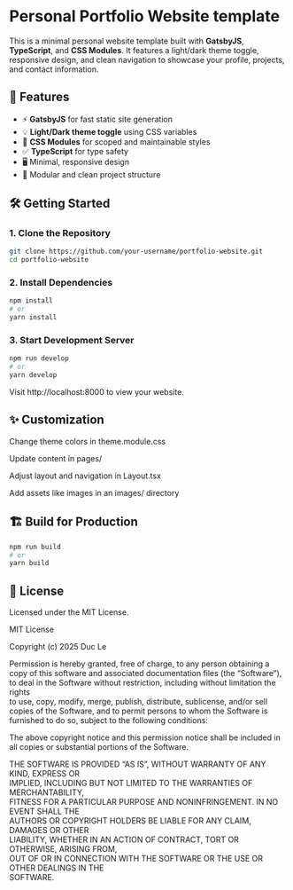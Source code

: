 # Personal Portfolio Website template

This is a minimal personal website template built with **GatsbyJS**, **TypeScript**, and **CSS Modules**. It features a light/dark theme toggle, responsive design, and clean navigation to showcase your profile, projects, and contact information.

## 🚀 Features

- ⚡️ **GatsbyJS** for fast static site generation
- 💡 **Light/Dark theme toggle** using CSS variables
- 🎨 **CSS Modules** for scoped and maintainable styles
- ✅ **TypeScript** for type safety
- 🖥️ Minimal, responsive design
- 📁 Modular and clean project structure

## 🛠️ Getting Started

### 1. Clone the Repository
```bash
git clone https://github.com/your-username/portfolio-website.git
cd portfolio-website
```
### 2. Install Dependencies
```bash
npm install
# or
yarn install
```

### 3. Start Development Server
```bash
npm run develop
# or
yarn develop
```

Visit http://localhost:8000 to view your website.

## ✨ Customization

Change theme colors in theme.module.css

Update content in pages/

Adjust layout and navigation in Layout.tsx

Add assets like images in an images/ directory

## 🏗️ Build for Production
```bash
npm run build
# or
yarn build
```

## 📄 License
Licensed under the MIT License.

MIT License

Copyright (c) 2025 Duc Le

Permission is hereby granted, free of charge, to any person obtaining a copy
of this software and associated documentation files (the “Software”), to deal
in the Software without restriction, including without limitation the rights  
to use, copy, modify, merge, publish, distribute, sublicense, and/or sell   
copies of the Software, and to permit persons to whom the Software is   
furnished to do so, subject to the following conditions:

The above copyright notice and this permission notice shall be included in  
all copies or substantial portions of the Software.

THE SOFTWARE IS PROVIDED “AS IS”, WITHOUT WARRANTY OF ANY KIND, EXPRESS OR   
IMPLIED, INCLUDING BUT NOT LIMITED TO THE WARRANTIES OF MERCHANTABILITY,  
FITNESS FOR A PARTICULAR PURPOSE AND NONINFRINGEMENT. IN NO EVENT SHALL THE   
AUTHORS OR COPYRIGHT HOLDERS BE LIABLE FOR ANY CLAIM, DAMAGES OR OTHER   
LIABILITY, WHETHER IN AN ACTION OF CONTRACT, TORT OR OTHERWISE, ARISING FROM,   
OUT OF OR IN CONNECTION WITH THE SOFTWARE OR THE USE OR OTHER DEALINGS IN THE   
SOFTWARE.
